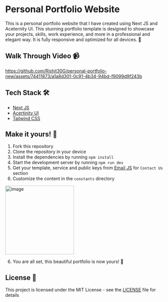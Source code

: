 # Personal Portfolio Website

This is a personal portfolio website that I have created using Next JS and Aceternity UI. This stunning portfolio template is designed to showcase your projects, skills, work experience, and more in a professional and elegant way. It is fully responsive and optimized for all devices. 🚀

## Walk Through Video 📹

https://github.com/Rishit30G/personal-portfolio-new/assets/74411873/a1a8d301-0c91-4b34-94bd-f9099d9f243b

## Tech Stack 🛠️

- [Next JS](https://nextjs.org/)
- [Acertinity UI](https://ui.aceternity.com/)
- [Tailwind CSS](https://tailwindcss.com/)

## Make it yours! 🚀

1. Fork this repository
2. Clone the repository in your device
3. Install the dependencies by running `npm install`
4. Start the development server by running `npm run dev`
5. Get your template, service and public keys from [Email JS](https://www.emailjs.com/) for `Contact Us` section
5. Customize the content in the `constants` directory
<img width="217" alt="image" src="https://github.com/Rishit30G/personal-portfolio-new/assets/74411873/a344c3ac-8e50-4524-8735-1015a1178a06">

6. You are all set, this beautiful portfolio is now yours! 🎉

## License 📜
This project is licensed under the MIT License - see the [LICENSE](LICENSE) file for details
